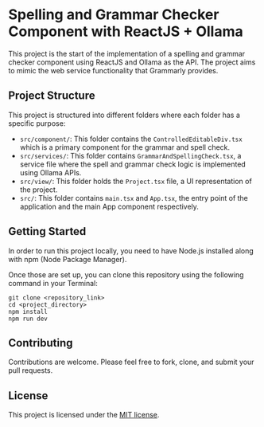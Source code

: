 # Spelling and Grammar Checker Component with ReactJS + Ollama

This project is the start of the implementation of a spelling and grammar checker component using ReactJS and Ollama as the API. The project aims to mimic the web service functionality that Grammarly provides.

## Project Structure

This project is structured into different folders where each folder has a specific purpose:

- `src/component/`: This folder contains the `ControlledEditableDiv.tsx` which is a primary component for the grammar and spell check.
- `src/services/`: This folder contains `GrammarAndSpellingCheck.tsx`, a service file where the spell and grammar check logic is implemented using Ollama APIs.
- `src/view/`: This folder holds the `Project.tsx` file, a UI representation of the project.
- `src/`: This folder contains `main.tsx` and `App.tsx`, the entry point of the application and the main App component respectively.

## Getting Started

In order to run this project locally, you need to have Node.js installed along with npm (Node Package Manager).

Once those are set up, you can clone this repository using the following command in your Terminal:

```shell
git clone <repository_link>
cd <project_directory>
npm install
npm run dev
```

## Contributing

Contributions are welcome. Please feel free to fork, clone, and submit your pull requests.

## License

This project is licensed under the [MIT license](LICENSE.md).




